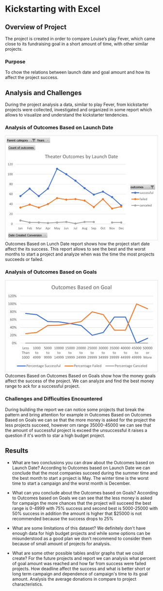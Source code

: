 # Kickstarting with Excel

## Overview of Project
The project is created in order to compare Louise’s play Fever, which came close to its fundraising goal in a short amount of time, with other similar projects.

### Purpose
To chow the relations between launch date and goal amount and how its affect the project success.

## Analysis and Challenges
During the project analysis a data, similar to play Fever, from kickstarter projects were collected, investigated and organized in some report which allows to visualize and understand the kickstarter tendencies.

### Analysis of Outcomes Based on Launch Date
![](resources/Theater_Outcomes_vs_Launch.png)
Outcomes Based on Lunch Date report shows how the project start date affect the its success. This report allows to see the best and the worst months to start a project and analyze when was the time the most projects succeeds or failed.

### Analysis of Outcomes Based on Goals
![](resources/Outcomes_vs_Goals.png)
Outcomes Based on Outcomes Based on Goals show how the money goals affect the success of the project. We can analyze and find the best money range to ack for a successful project.

### Challenges and Difficulties Encountered
During building the report we can notice some projects that break the pattern and bring attention for example in Outcomes Based on Outcomes Based on Goals we can se that the more money is asked for the project the less projects succeed, however om range 35000-45000 we can see that the amount of successful project is exceed the unsuccessful it raises a question if it's worth to star a high budget project.

## Results

- What are two conclusions you can draw about the Outcomes based on Launch Date?
According to Outcomes based on Launch Date we can conclude that the most companies succeed during the summer time and the best month to start a project is May. The winter time is the worst time to start a campaign and the worst month is December.

- What can you conclude about the Outcomes based on Goals?
According to Outcomes based on Goals we can see that the less money is asked for campaign the more chances that the project will succeed the best range is 0-4999 with 75% success and second best is 5000-25000 with 50% success in addition the amount is higher that $25000 is not recommended because the success drops to 25%

- What are some limitations of this dataset?
We definitely don't have enough data for high budget projects and while some options can be misunderstood as a good plan we don't recommend to consider them because of small amount of projects for analysis.

- What are some other possible tables and/or graphs that we could create?
For the future projects and report we can analysis what percent of goal amount was reached and how far from success were failed projects. How deadline affect the success and what is better short or long term campaign and dependence of campaign's time to its goal amount. Analysis the average donations in compare to project characteristics.
